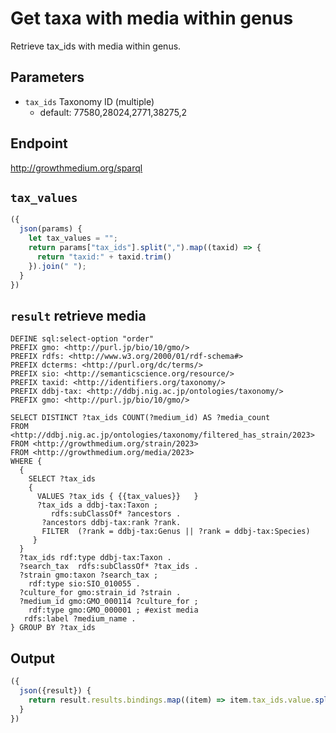 # Get taxa with media within genus

Retrieve tax_ids with media within genus.

## Parameters

* `tax_ids` Taxonomy ID (multiple)
  * default: 77580,28024,2771,38275,2

## Endpoint

http://growthmedium.org/sparql

## `tax_values`
```javascript
({
  json(params) {
    let tax_values = "";
    return params["tax_ids"].split(",").map((taxid) => {
      return "taxid:" + taxid.trim()
    }).join(" ");
  }
})
```

## `result` retrieve media

```sparql
DEFINE sql:select-option "order"
PREFIX gmo: <http://purl.jp/bio/10/gmo/>
PREFIX rdfs: <http://www.w3.org/2000/01/rdf-schema#>
PREFIX dcterms: <http://purl.org/dc/terms/>
PREFIX sio: <http://semanticscience.org/resource/>
PREFIX taxid: <http://identifiers.org/taxonomy/>
PREFIX ddbj-tax: <http://ddbj.nig.ac.jp/ontologies/taxonomy/>
PREFIX gmo: <http://purl.jp/bio/10/gmo/>

SELECT DISTINCT ?tax_ids COUNT(?medium_id) AS ?media_count
FROM <http://ddbj.nig.ac.jp/ontologies/taxonomy/filtered_has_strain/2023>
FROM <http://growthmedium.org/strain/2023>
FROM <http://growthmedium.org/media/2023>
WHERE {
  {
    SELECT ?tax_ids
    {
      VALUES ?tax_ids { {{tax_values}}   }
      ?tax_ids a ddbj-tax:Taxon ;
         rdfs:subClassOf* ?ancestors .
       ?ancestors ddbj-tax:rank ?rank.
       FILTER  (?rank = ddbj-tax:Genus || ?rank = ddbj-tax:Species)
     }
  }
  ?tax_ids rdf:type ddbj-tax:Taxon .
  ?search_tax  rdfs:subClassOf* ?tax_ids .
  ?strain gmo:taxon ?search_tax ;
    rdf:type sio:SIO_010055 .
  ?culture_for gmo:strain_id ?strain .
  ?medium_id gmo:GMO_000114 ?culture_for ;
    rdf:type gmo:GMO_000001 ; #exist media
   rdfs:label ?medium_name .
} GROUP BY ?tax_ids
```

## Output

```javascript
({
  json({result}) {
	return result.results.bindings.map((item) => item.tax_ids.value.split("/").pop());
  }
})
```